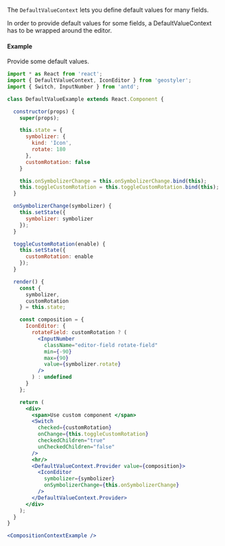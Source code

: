 <!--
 * Released under the BSD 2-Clause License
 *
 * Copyright © 2018-present, terrestris GmbH & Co. KG and GeoStyler contributors
 * All rights reserved.
 *
 * Redistribution and use in source and binary forms, with or without
 * modification, are permitted provided that the following conditions are met:
 *
 * * Redistributions of source code must retain the above copyright notice,
 *   this list of conditions and the following disclaimer.
 *
 * * Redistributions in binary form must reproduce the above copyright notice,
 *   this list of conditions and the following disclaimer in the documentation
 *   and/or other materials provided with the distribution.
 *
 * THIS SOFTWARE IS PROVIDED BY THE COPYRIGHT HOLDERS AND CONTRIBUTORS "AS IS"
 * AND ANY EXPRESS OR IMPLIED WARRANTIES, INCLUDING, BUT NOT LIMITED TO, THE
 * IMPLIED WARRANTIES OF MERCHANTABILITY AND FITNESS FOR A PARTICULAR PURPOSE
 * ARE DISCLAIMED. IN NO EVENT SHALL THE COPYRIGHT HOLDER OR CONTRIBUTORS BE
 * LIABLE FOR ANY DIRECT, INDIRECT, INCIDENTAL, SPECIAL, EXEMPLARY, OR
 * CONSEQUENTIAL DAMAGES (INCLUDING, BUT NOT LIMITED TO, PROCUREMENT OF
 * SUBSTITUTE GOODS OR SERVICES; LOSS OF USE, DATA, OR PROFITS; OR BUSINESS
 * INTERRUPTION) HOWEVER CAUSED AND ON ANY THEORY OF LIABILITY, WHETHER IN
 * CONTRACT, STRICT LIABILITY, OR TORT (INCLUDING NEGLIGENCE OR OTHERWISE)
 * ARISING IN ANY WAY OUT OF THE USE OF THIS SOFTWARE, EVEN IF ADVISED OF THE
 * POSSIBILITY OF SUCH DAMAGE.
 *
-->

The `DefaultValueContext` lets you define default values for many fields.

In order to provide default values for some fields, a DefaultValueContext has to be wrapped around the editor.

#### Example

Provide some default values.

```jsx
import * as React from 'react';
import { DefaultValueContext, IconEditor } from 'geostyler';
import { Switch, InputNumber } from 'antd';

class DefaultValueExample extends React.Component {

  constructor(props) {
    super(props);

    this.state = {
      symbolizer: {
        kind: 'Icon',
        rotate: 180
      },
      customRotation: false
    }

    this.onSymbolizerChange = this.onSymbolizerChange.bind(this);
    this.toggleCustomRotation = this.toggleCustomRotation.bind(this);
  }

  onSymbolizerChange(symbolizer) {
    this.setState({
      symbolizer: symbolizer
    });
  }

  toggleCustomRotation(enable) {
    this.setState({
      customRotation: enable
    });
  }

  render() {
    const {
      symbolizer,
      customRotation
    } = this.state;

    const composition = {
      IconEditor: {
        rotateField: customRotation ? (
          <InputNumber
            className="editor-field rotate-field"
            min={-90}
            max={90}
            value={symbolizer.rotate}
          />
        ) : undefined
      }
    };

    return (
      <div>
        <span>Use custom component </span>
        <Switch
          checked={customRotation}
          onChange={this.toggleCustomRotation}
          checkedChildren="true"
          unCheckedChildren="false"
        />
        <hr/>
        <DefaultValueContext.Provider value={composition}>
          <IconEditor
            symbolizer={symbolizer}
            onSymbolizerChange={this.onSymbolizerChange}
          />
        </DefaultValueContext.Provider>
      </div>
    );
  }
}

<CompositionContextExample />
```
